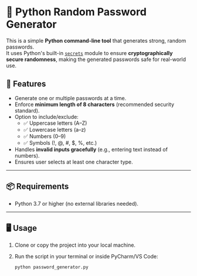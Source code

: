 # 🔑 Python Random Password Generator

This is a simple **Python command-line tool** that generates strong, random passwords.  
It uses Python's built-in [`secrets`](https://docs.python.org/3/library/secrets.html) module to ensure **cryptographically secure randomness**, making the generated passwords safe for real-world use.



## 🚀 Features
- Generate one or multiple passwords at a time.  
- Enforce **minimum length of 8 characters** (recommended security standard).  
- Option to include/exclude:
  - ✅ Uppercase letters (A–Z)  
  - ✅ Lowercase letters (a–z)  
  - ✅ Numbers (0–9)  
  - ✅ Symbols (!, @, #, $, %, etc.)  
- Handles **invalid inputs gracefully** (e.g., entering text instead of numbers).  
- Ensures user selects at least one character type.  

---

## 📦 Requirements
- Python 3.7 or higher (no external libraries needed).

---

## 🖥️ Usage

1. Clone or copy the project into your local machine.  
2. Run the script in your terminal or inside PyCharm/VS Code:  

   ```bash
   python password_generator.py
